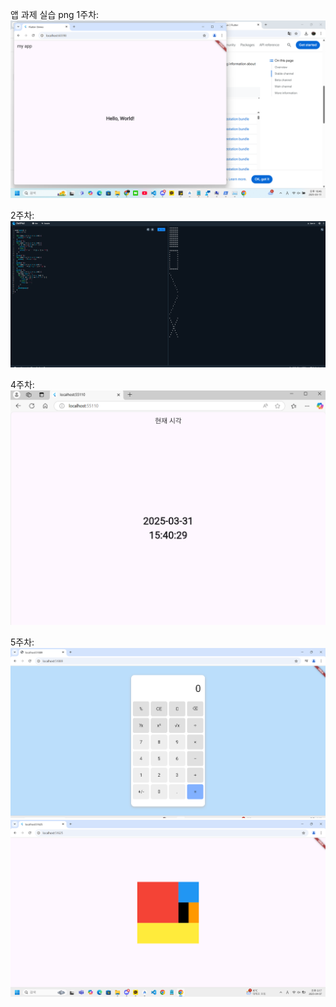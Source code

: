 앱 과제 실습 png
1주차: ![alt text](image-1.png)


2주차: ![alt text](image.png)


4주차: ![alt text](image-2.png)

5주차: ![alt text](image-3.png)
        ![alt text](image-4.png)